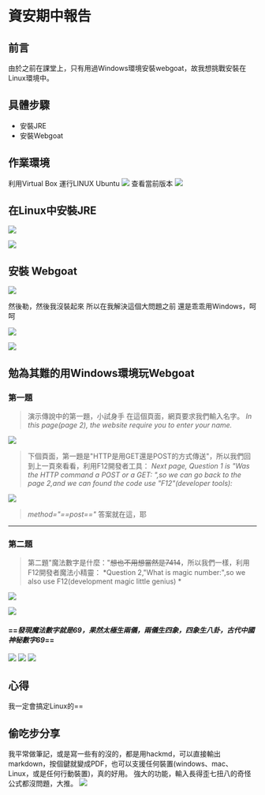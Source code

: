 # 資安期中報告

## 前言
由於之前在課堂上，只有用過Windows環境安裝webgoat，故我想挑戰安裝在Linux環境中。
## 具體步驟
* 安裝JRE
* 安裝Webgoat
## 作業環境
利用Virtual Box 運行LINUX Ubuntu
![](https://i.imgur.com/cY47TsZ.jpg)
查看當前版本
![](https://i.imgur.com/talpE7Z.png)

## 在Linux中安裝JRE
![](https://i.imgur.com/GJWQfRU.png)

![](https://i.imgur.com/KoJWZxD.png)

## 安裝 Webgoat
![](https://i.imgur.com/fO4kOMO.png)

然後勒，然後我沒裝起來
所以在我解決這個大問題之前
還是乖乖用Windows，呵呵

![](https://i.imgur.com/KB11l4f.png)

![](https://i.imgur.com/TKOv8p2.png)

## 勉為其難的用Windows環境玩Webgoat
### 第一題

>演示傳說中的第一題，小試身手
>在這個頁面，網頁要求我們輸入名字。
>*In this page(page 2), the website require you to enter your name.*

![](https://i.imgur.com/4upAWii.png)

>下個頁面，第一題是"HTTP是用GET還是POST的方式傳送"，所以我們回到上一頁來看看，利用F12開發者工具：
>*Next page, Question 1 is "Was the HTTP command a POST or a GET:	",so we can go back to the page 2,and we can found the code use "F12"(developer tools):*


![](https://i.imgur.com/vINUE9x.png)

>*method="==post=="*
>答案就在這，耶

--------------------
### 第二題

>第二題"魔法數字是什麼："~~想也不用想當然是7414~~，所以我們一樣，利用F12開發者魔法小精靈：
>*Question 2,"What is magic number:",so we also use F12(development magic little genius) *


 ![](https://i.imgur.com/Qwg9CVK.png)

![](https://i.imgur.com/uzapVkk.png)

#### ==*發現魔法數字就是69，果然太極生兩儀，兩儀生四象，四象生八卦，古代中國神秘數字69*==

![](https://i.imgur.com/vmDaHen.png)
![](https://i.imgur.com/MfZAhkG.png)
![](https://i.imgur.com/UC2SwgW.jpg)

## 心得
我一定會搞定Linux的==


## 偷吃步分享

我平常做筆記，或是寫一些有的沒的，都是用hackmd，可以直接輸出markdown，按個鍵就變成PDF，也可以支援任何裝置(windows、mac、Linux，或是任何行動裝置)，真的好用。
強大的功能，輸入長得歪七扭八的奇怪公式都沒問題，大推。
![](https://i.imgur.com/fqPGIKX.png)
